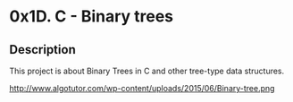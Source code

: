 # 0x1D. C - Binary trees
## Description
This project is about Binary Trees in C and other tree-type data structures.

http://www.algotutor.com/wp-content/uploads/2015/06/Binary-tree.png
